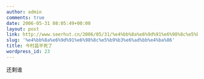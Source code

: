 ```yaml
---
author: admin
comments: true
date: 2006-05-31 08:05:49+00:00
layout: post
link: http://www.seerhut.cn/2006/05/31/%e4%bb%8a%e6%9d%91%e6%98%8c%e5%b9%b3%e6%ad%bb%e4%ba%86/
slug: '%e4%bb%8a%e6%9d%91%e6%98%8c%e5%b9%b3%e6%ad%bb%e4%ba%86'
title: 今村昌平死了
wordpress_id: 23
---
```


还剩谁
